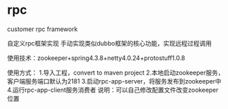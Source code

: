 # rpc
customer rpc framework


自定义rpc框架实现
手动实现类似dubbo框架的核心功能，实现远程过程调用

使用技术：zookeeper+spring4.3.8+netty4.0.24+protostuff1.0.8

使用方式：
1.导入工程，convert to maven project
2.本地启动zookeeper服务，客户端服务端口默认为2181
3.启动rpc-app-server，将服务发布到zookeeper中
4.运行rpc-app-client服务消费者
说明：可以自己修改配置文件改变zookeeper位置
